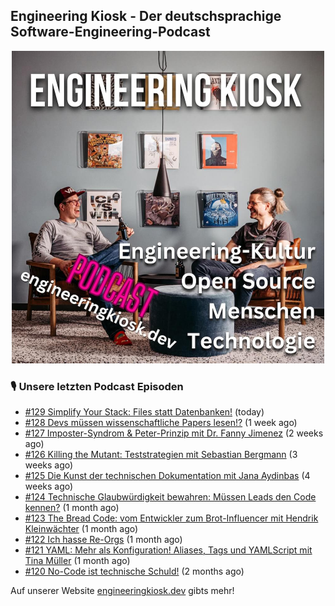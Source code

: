 ## Engineering Kiosk - Der deutschsprachige Software-Engineering-Podcast

<p align="center">
  <img width="500" height="500" src="https://github.com/EngineeringKiosk/.github/blob/main/images/podcast_square.jpg" alt="Engineering Kiosk Podcast" title="Engineering Kiosk Podcast">
</p>

### 🎙️ Unsere letzten Podcast Episoden


- [#129 Simplify Your Stack: Files statt Datenbanken!](https://engineeringkiosk.dev) (today)
- [#128 Devs müssen wissenschaftliche Papers lesen!?](https://engineeringkiosk.dev) (1 week ago)
- [#127 Imposter-Syndrom &amp; Peter-Prinzip mit Dr. Fanny Jimenez](https://engineeringkiosk.dev) (2 weeks ago)
- [#126 Killing the Mutant: Teststrategien mit Sebastian Bergmann](https://engineeringkiosk.dev) (3 weeks ago)
- [#125 Die Kunst der technischen Dokumentation mit Jana Aydinbas](https://engineeringkiosk.dev) (4 weeks ago)
- [#124 Technische Glaubwürdigkeit bewahren: Müssen Leads den Code kennen?](https://engineeringkiosk.dev) (1 month ago)
- [#123 The Bread Code: vom Entwickler zum Brot-Influencer mit Hendrik Kleinwächter](https://engineeringkiosk.dev) (1 month ago)
- [#122 Ich hasse Re-Orgs](https://engineeringkiosk.dev) (1 month ago)
- [#121 YAML: Mehr als Konfiguration! Aliases, Tags und YAMLScript mit Tina Müller](https://engineeringkiosk.dev) (1 month ago)
- [#120 No-Code ist technische Schuld!](https://engineeringkiosk.dev) (2 months ago)

Auf unserer Website [engineeringkiosk.dev](https://engineeringkiosk.dev/) gibts mehr!
